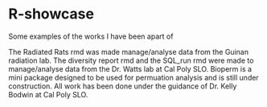 # R-showcase
Some examples of the works I have been apart of

The Radiated Rats rmd was made manage/analyse data from the Guinan radiation lab.
The diversity report rmd and the SQL_run rmd were made to manage/analyse data from the Dr. Watts lab at Cal Poly SLO.
Bioperm is a mini package designed to be used for permuation analysis and is still under construction.
All work has been done under the guidance of Dr. Kelly Bodwin at Cal Poly SLO.
